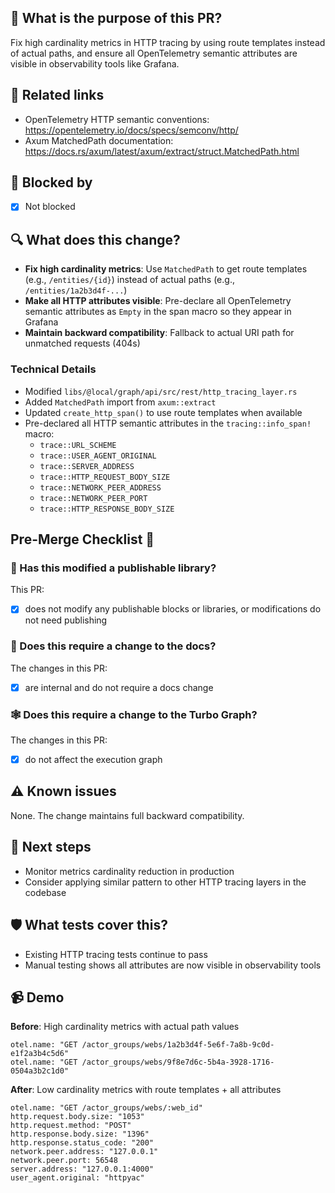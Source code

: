 ## 🌟 What is the purpose of this PR?

Fix high cardinality metrics in HTTP tracing by using route templates instead of actual paths, and ensure all OpenTelemetry semantic attributes are visible in observability tools like Grafana.

## 🔗 Related links

- OpenTelemetry HTTP semantic conventions: https://opentelemetry.io/docs/specs/semconv/http/
- Axum MatchedPath documentation: https://docs.rs/axum/latest/axum/extract/struct.MatchedPath.html

## 🚫 Blocked by

- [x] Not blocked

## 🔍 What does this change?

- **Fix high cardinality metrics**: Use `MatchedPath` to get route templates (e.g., `/entities/{id}`) instead of actual paths (e.g., `/entities/1a2b3d4f-...`)
- **Make all HTTP attributes visible**: Pre-declare all OpenTelemetry semantic attributes as `Empty` in the span macro so they appear in Grafana
- **Maintain backward compatibility**: Fallback to actual URI path for unmatched requests (404s)

### Technical Details

- Modified `libs/@local/graph/api/src/rest/http_tracing_layer.rs`
- Added `MatchedPath` import from `axum::extract`
- Updated `create_http_span()` to use route templates when available
- Pre-declared all HTTP semantic attributes in the `tracing::info_span!` macro:
  - `trace::URL_SCHEME`
  - `trace::USER_AGENT_ORIGINAL`
  - `trace::SERVER_ADDRESS`
  - `trace::HTTP_REQUEST_BODY_SIZE`
  - `trace::NETWORK_PEER_ADDRESS`
  - `trace::NETWORK_PEER_PORT`
  - `trace::HTTP_RESPONSE_BODY_SIZE`

## Pre-Merge Checklist 🚀

### 🚢 Has this modified a publishable library?

This PR:

- [x] does not modify any publishable blocks or libraries, or modifications do not need publishing

### 📜 Does this require a change to the docs?

The changes in this PR:

- [x] are internal and do not require a docs change

### 🕸️ Does this require a change to the Turbo Graph?

The changes in this PR:

- [x] do not affect the execution graph

## ⚠️ Known issues

None. The change maintains full backward compatibility.

## 🐾 Next steps

- Monitor metrics cardinality reduction in production
- Consider applying similar pattern to other HTTP tracing layers in the codebase

## 🛡 What tests cover this?

- Existing HTTP tracing tests continue to pass
- Manual testing shows all attributes are now visible in observability tools

## 📹 Demo

**Before**: High cardinality metrics with actual path values

```
otel.name: "GET /actor_groups/webs/1a2b3d4f-5e6f-7a8b-9c0d-e1f2a3b4c5d6"
otel.name: "GET /actor_groups/webs/9f8e7d6c-5b4a-3928-1716-0504a3b2c1d0"
```

**After**: Low cardinality metrics with route templates + all attributes

```
otel.name: "GET /actor_groups/webs/:web_id"
http.request.body.size: "1053"
http.request.method: "POST"
http.response.body.size: "1396"
http.response.status_code: "200"
network.peer.address: "127.0.0.1"
network.peer.port: 56548
server.address: "127.0.0.1:4000"
user_agent.original: "httpyac"
```
